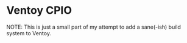 # Ventoy CPIO

NOTE: This is just a small part of my attempt to add a sane(-ish) build system
to Ventoy.
